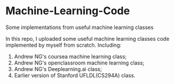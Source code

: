 # Machine-Learning-Code
Some implementations from useful machine learning classes

In this repo, I uploaded some useful machine learning classes code implemented by myself from scratch.
Including:
1. Andrew NG's coursea machine learning class;
2. Andrew NG's openclassroom machine learning class;
3. Andrew NG's Deeplearning.ai class;
4. Earlier version of Stanford UFLDL(CS294A) class.
